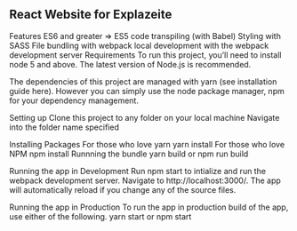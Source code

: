 React Website for Explazeite
---

Features
ES6 and greater => ES5 code transpiling (with Babel)
Styling with SASS
File bundling with webpack
local development with the webpack development server
Requirements
To run this project, you’ll need to install node 5 and above. The latest version of Node.js is recommended.

The dependencies of this project are managed with yarn (see installation guide here). However you can simply use the node package manager, npm for your dependency management.

Setting up
Clone this project to any folder on your local machine
Navigate into the folder name specified

Installing Packages
For those who love yarn
yarn install
For those who love NPM
npm install
Runnning the bundle
 yarn build
or
 npm run build
 
Running the app in Development
Run npm start to intialize and run the webpack development server. Navigate to http://localhost:3000/. The app will automatically reload if you change any of the source files.

Running the app in Production
To run the app in production build of the app, use either of the following.
 yarn start
or
 npm start
